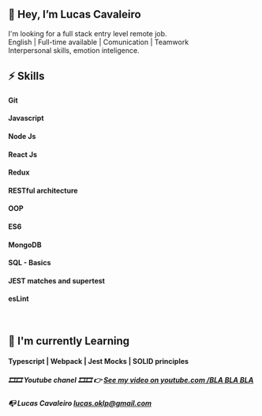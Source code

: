 
## 👋 Hey, I’m Lucas Cavaleiro

 I'm looking for a  full stack entry level  remote job.<br />
 English | Full-time available | Comunication | Teamwork <br />
 Interpersonal skills, emotion inteligence.<br />

 
 
##  ⚡ Skills 
#### Git
#### Javascript
#### Node Js 
#### React Js
#### Redux
#### RESTful architecture
#### OOP 
#### ES6
#### MongoDB
#### SQL - Basics
#### JEST matches and supertest
#### esLint
 <br>

##  🌱 I'm currently Learning

####   Typescript   |   Webpack   |   Jest Mocks   |   SOLID principles
        
       
##### 🎞️🎞️ Youtube chanel 🎞️🎞️  👉 <a href="https://www.youtube.com/watch?v=e_UX89TAR1Y&t=51s" target="_blank">See my video on youtube.com /BLA BLA BLA</a>
##### 📭  Lucas Cavaleiro lucas.oklp@gmail.com

